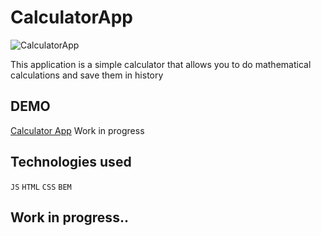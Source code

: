 # CalculatorApp
![CalculatorApp](https://piaszczykstudio.pl/wp-content/uploads/2023/07/CalculatorApp.png)

This application is a simple calculator that allows you to do mathematical calculations and save them in history

## DEMO
[Calculator App](https://mateuszpiaszczyk.github.io/CalculatorApp/)
Work in progress
## Technologies used
`JS` `HTML` `CSS` `BEM`
## Work in progress..
